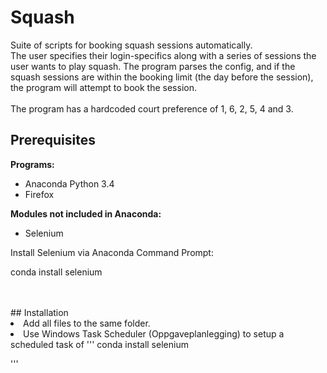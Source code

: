 # Squash
Suite of scripts for booking squash sessions automatically.
<br/>
The user specifies their login-specifics along with a series of sessions the user wants to play squash. The program parses the config, and if the squash sessions are within the booking limit (the day before the session), the program will attempt to book the session.
<br/><br/>
The program has a hardcoded court preference of 1, 6, 2, 5, 4 and 3.

## Prerequisites
<b>Programs:</b>
<ul>
<li>Anaconda Python 3.4</li>
<li>Firefox</li>
</ul>
<b>Modules not included in Anaconda:</b>
<ul>
<li>Selenium</li>
</ul>
Install Selenium via Anaconda Command Prompt:
    <p>conda install selenium</p>
<br/>
<br/>
## Installation
<nl>
<li>Add all files to the same folder.</li>
<li>Use Windows Task Scheduler (Oppgaveplanlegging) to setup a scheduled task of
'''
conda install selenium</p>
'''
</li>
</nl>